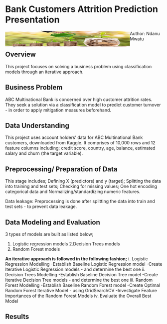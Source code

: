 # Bank Customers Attrition Prediction Presentation
<img src="image_investment-5318530_1280.jpg" width="400" height="50" align="left">

Author: Ndanu Mwatu

## Overview
This project focuses on solving a business problem using classification models through  an iterative approach. 

## Business  Problem
ABC Multinational Bank is concerned over high customer attrition rates. They seek a solution via a classification model to predict customer turnover - in order to apply mitigation measures beforehand.

## Data Understanding
This project uses account holders’ data for  ABC Multinational Bank customers, downloaded from Kaggle.
It comprises of 10,000 rows and 12 feature columns including; credit score, country, age, balance, estimated salary and churn (the target variable).

## Preprocessing/ Preparation of Data
This stage includes;
Defining X (predictors) and y (target); Splitting the data into training and test sets; Checking for missing values; One hot encoding categorical data  and Normalizing/standardizing numeric features.

Data leakage: Preprocessing is done after splitting the data into train and test sets -  to prevent data leakage.

## Data Modeling and Evaluation
3 types of models are built as listed below;
1. Logistic regression models
2.Decision Trees models
3. Random Forest models

**An iterative approach is followed in the following fashion;**
i. Logistic Regression Modelling
    -Establish Baseline Logistic Regression model
    -Create Iterative Logistic Regression models - and determine the best one 
ii. Decision Trees Modelling
    -Establish Baseline Decision Tree model
    -Create Iterative Decision Tree models - and determine the best one 
iii. Random Forest Modelling
    -Establish Baseline Random Forest model
    -Create Optimal Random Forest Iterative Model - using GridSearchCV
    -Investigate Feature Importances of the Random Forest Models
iv. Evaluate the Overall Best Model

## Results
